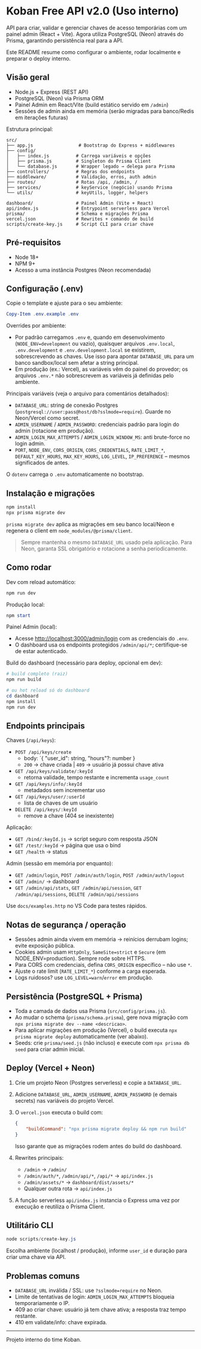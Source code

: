 # Koban Free API v2.0 (Uso interno)

API para criar, validar e gerenciar chaves de acesso temporárias com um painel admin (React + Vite). Agora utiliza PostgreSQL (Neon) através do Prisma, garantindo persistência real para a API.

Este README resume como configurar o ambiente, rodar localmente e preparar o deploy interno.

## Visão geral

- Node.js + Express (REST API)
- PostgreSQL (Neon) via Prisma ORM
- Painel Admin em React/Vite (build estático servido em `/admin`)
- Sessões de admin ainda em memória (serão migradas para banco/Redis em iterações futuras)

Estrutura principal:

```
src/
├── app.js                 # Bootstrap do Express + middlewares
├── config/
│   ├── index.js          # Carrega variáveis e opções
│   ├── prisma.js         # Singleton do Prisma Client
│   └── database.js       # Wrapper legado → delega para Prisma
├── controllers/          # Regras dos endpoints
├── middleware/           # Validação, erros, auth admin
├── routes/               # Rotas /api, /admin, /
├── services/             # keyService (negócio) usando Prisma
└── utils/                # keyUtils, logger, helpers

dashboard/                # Painel Admin (Vite + React)
api/index.js              # Entrypoint serverless para Vercel
prisma/                   # Schema e migrações Prisma
vercel.json               # Rewrites + comando de build
scripts/create-key.js     # Script CLI para criar chave
```

## Pré-requisitos

- Node 18+
- NPM 9+
- Acesso a uma instância Postgres (Neon recomendada)

## Configuração (.env)

Copie o template e ajuste para o seu ambiente:

```powershell
Copy-Item .env.example .env
```

Overrides por ambiente:

- Por padrão carregamos `.env` e, quando em desenvolvimento (`NODE_ENV=development` ou vazio), quaisquer arquivos `.env.local`, `.env.development` e `.env.development.local` se existirem, sobrescrevendo as chaves. Use isso para apontar `DATABASE_URL` para um banco sandbox/local sem afetar a string principal.
- Em produção (ex.: Vercel), as variáveis vêm do painel do provedor; os arquivos `.env.*` não sobrescrevem as variáveis já definidas pelo ambiente.

Principais variáveis (veja o arquivo para comentários detalhados):

- `DATABASE_URL`: string de conexão Postgres (`postgresql://user:pass@host/db?sslmode=require`). Guarde no Neon/Vercel como secret.
- `ADMIN_USERNAME` / `ADMIN_PASSWORD`: credenciais padrão para login do admin (rotacione em produção).
- `ADMIN_LOGIN_MAX_ATTEMPTS` / `ADMIN_LOGIN_WINDOW_MS`: anti brute-force no login admin.
- `PORT`, `NODE_ENV`, `CORS_ORIGIN`, `CORS_CREDENTIALS`, `RATE_LIMIT_*`, `DEFAULT_KEY_HOURS`, `MAX_KEY_HOURS`, `LOG_LEVEL`, `IP_PREFERENCE` – mesmos significados de antes.

O `dotenv` carrega o `.env` automaticamente no bootstrap.

## Instalação e migrações

```powershell
npm install
npx prisma migrate dev
```

`prisma migrate dev` aplica as migrações em seu banco local/Neon e regenera o client em `node_modules/@prisma/client`.

> Sempre mantenha o mesmo `DATABASE_URL` usado pela aplicação. Para Neon, garanta SSL obrigatório e rotacione a senha periodicamente.

## Como rodar

Dev com reload automático:

```powershell
npm run dev
```

Produção local:

```powershell
npm start
```

Painel Admin (local):

- Acesse [http://localhost:3000/admin/login](http://localhost:3000/admin/login) com as credenciais do `.env`.
- O dashboard usa os endpoints protegidos `/admin/api/*`; certifique-se de estar autenticado.

Build do dashboard (necessário para deploy, opcional em dev):

```powershell
# build completo (raiz)
npm run build

# ou hot reload só do dashboard
cd dashboard
npm install
npm run dev
```

## Endpoints principais

Chaves (`/api/keys`):

- `POST /api/keys/create`
    - body: `{ "user_id": string, "hours"?: number }
    - `200` → chave criada | `409` → usuário já possui chave ativa
- `GET /api/keys/validate/:keyId`
    - retorna validade, tempo restante e incrementa `usage_count`
- `GET /api/keys/info/:keyId`
    - metadados sem incrementar uso
- `GET /api/keys/user/:userId`
    - lista de chaves de um usuário
- `DELETE /api/keys/:keyId`
    - remove a chave (404 se inexistente)

Aplicação:

- `GET /bind/:keyId.js` → script seguro com resposta JSON
- `GET /test/:keyId` → página que usa o bind
- `GET /health` → status

Admin (sessão em memória por enquanto):

- `GET /admin/login`, `POST /admin/auth/login`, `POST /admin/auth/logout`
- `GET /admin/` → dashboard
- `GET /admin/api/stats`, `GET /admin/api/session`, `GET /admin/api/sessions`, `DELETE /admin/api/sessions`

Use `docs/examples.http` no VS Code para testes rápidos.

## Notas de segurança / operação

- Sessões admin ainda vivem em memória → reinícios derrubam logins; evite exposição pública.
- Cookies admin usam `HttpOnly`, `SameSite=strict` e `Secure` (em NODE_ENV=production). Sempre rode sobre HTTPS.
- Para CORS com credenciais, defina `CORS_ORIGIN` específico – não use `*`.
- Ajuste o rate limit (`RATE_LIMIT_*`) conforme a carga esperada.
- Logs ruidosos? use `LOG_LEVEL=warn`/`error` em produção.

## Persistência (PostgreSQL + Prisma)

- Toda a camada de dados usa Prisma (`src/config/prisma.js`).
- Ao mudar o schema (`prisma/schema.prisma`), gere nova migração com `npx prisma migrate dev --name <descricao>`.
- Para aplicar migrações em produção (Vercel), o build executa `npx prisma migrate deploy` automaticamente (ver abaixo).
- Seeds: crie `prisma/seed.js` (não incluso) e execute com `npx prisma db seed` para criar admin inicial.

## Deploy (Vercel + Neon)

1. Crie um projeto Neon (Postgres serverless) e copie a `DATABASE_URL`.
2. Adicione `DATABASE_URL`, `ADMIN_USERNAME`, `ADMIN_PASSWORD` (e demais secrets) nas variáveis do projeto Vercel.
3. O `vercel.json` executa o build com:

     ```json
     {
         "buildCommand": "npx prisma migrate deploy && npm run build"
     }
     ```

     Isso garante que as migrações rodem antes do build do dashboard.

4. Rewrites principais:
     - `/admin` → `/admin/`
     - `/admin/auth/*`, `/admin/api/*`, `/api/*` → `api/index.js`
     - `/admin/assets/*` → `dashboard/dist/assets/*`
     - Qualquer outra rota → `api/index.js`

5. A função serverless `api/index.js` instancia o Express uma vez por execução e reutiliza o Prisma Client.

## Utilitário CLI

```powershell
node scripts/create-key.js
```

Escolha ambiente (localhost / produção), informe `user_id` e duração para criar uma chave via API.

## Problemas comuns

- `DATABASE_URL` inválida / SSL: use `?sslmode=require` no Neon.
- Limite de tentativas de login: `ADMIN_LOGIN_MAX_ATTEMPTS` bloqueia temporariamente o IP.
- 409 ao criar chave: usuário já tem chave ativa; a resposta traz tempo restante.
- 410 em validate/info: chave expirada.

---

Projeto interno do time Koban.


